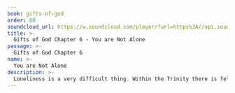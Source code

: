 ```yaml
---
book: gifts-of-god
order: 60
soundcloud_url: https://w.soundcloud.com/player/?url=https%3A//api.soundcloud.com/tracks/
title: >-
  Gifts of God Chapter 6 - You are Not Alone
passage: >-
  Gifts of God Chapter 6
name: >-
  You are Not Alone
description: >-
  Loneliness is a very difficult thing. Within the Trinity there is fellowship. We are adopted into God's family. The church is a family. In Christ we have a pattern for earthly families.
---
```


